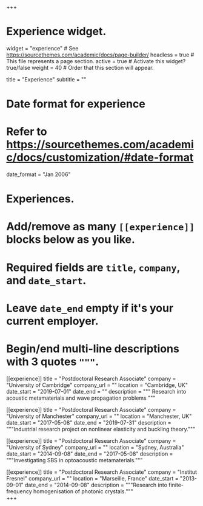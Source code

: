 +++
# Experience widget.
widget = "experience"  # See https://sourcethemes.com/academic/docs/page-builder/
headless = true  # This file represents a page section.
active = true  # Activate this widget? true/false
weight = 40  # Order that this section will appear.

title = "Experience"
subtitle = ""

# Date format for experience
#   Refer to https://sourcethemes.com/academic/docs/customization/#date-format
date_format = "Jan 2006"

# Experiences.
#   Add/remove as many `[[experience]]` blocks below as you like.
#   Required fields are `title`, `company`, and `date_start`.
#   Leave `date_end` empty if it's your current employer.
#   Begin/end multi-line descriptions with 3 quotes `"""`.
[[experience]]
title = "Postdoctoral Research Associate"
company = "University of Cambridge"
company_url = ""
location = "Cambridge, UK"
date_start = "2019-07-01"
date_end = ""
description = """
Research into acoustic metamaterials and wave propagation problems
"""

[[experience]]
title = "Postdoctoral Research Associate"
company = "University of Manchester"
company_url = ""
location = "Manchester, UK"
date_start = "2017-05-08"
date_end = "2019-07-31"
description = """Industrial research project on nonlinear elasticity and buckling theory."""


[[experience]]
title = "Postdoctoral Research Associate"
company = "University of Sydney"
company_url = ""
location = "Sydney, Australia"
date_start = "2014-09-08"
date_end = "2017-05-08"
description = """Investigating SBS in optoacoustic metamaterials."""


[[experience]]
title = "Postdoctoral Research Associate"
company = "Institut Fresnel"
company_url = ""
location = "Marseille, France"
date_start = "2013-09-01"
date_end = "2014-09-08"
description = """Research into finite-frequency homogenisation of photonic crystals."""  
+++

